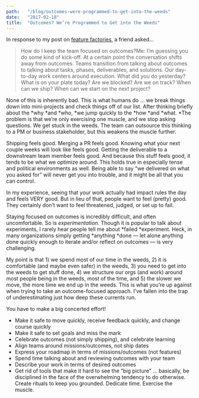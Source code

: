 ```yaml
---
path:	"/blog/outcomes-were-programmed-to-get-into-the-weeds"
date:	"2017-02-18"
title:	"Outcomes? We’re Programmed to Get into the Weeds"
---
```


In response to my post on [feature factories](https://hackernoon.com/12-signs-youre-working-in-a-feature-factory-44a5b938d6a2#.4mfv4tryz), a friend asked…


> How do I keep the team focused on outcomes?Me: I’m guessing you do some kind of kick-off. At a certain point the conversation shifts away from outcomes. Teams transition from talking about outcomes to talking about tasks, phases, deliverables, and solutions. Our day-to-day work centers around execution. What did you do yesterday? What is on your plate today? Are we blocked? Are we on track? When can we ship? When can we start on the next project?

None of this is inherently bad. This is what humans do … we break things down into mini-projects and check things off of our list. After thinking briefly about the *why *and *who, *we jump quickly to the *how *and *what. *The problem is that we’re only exercising one muscle, and we stop asking questions. We get stuck in the weeds. The team can outsource this thinking to a PM or business stakeholder, but this weakens the muscle further.

Shipping feels good. Merging a PR feels good. Knowing what your next couple weeks will look like feels good. Getting the deliverable to a downstream team member feels good. And because this stuff feels good, it tends to be what we optimize around. This holds true in especially tense and political environments as well. Being able to say “we delivered on what you asked for” will never get you into trouble, and it might be all that you can control.

In my experience, seeing that your work actually had impact rules the day and feels VERY good. But in lieu of that, people want to feel (pretty) good. They certainly don’t want to feel threatened, judged, or set up to fail.

Staying focused on outcomes is incredibly difficult, and often uncomfortable. So is *experimentation*. Though it is popular to talk about experiments, I rarely hear people tell me about *failed *experiment. Heck, in many organizations simply getting *anything *done — let alone anything done quickly enough to iterate and/or reflect on outcomes — is very challenging.

My point is that 1) we spend most of our time in the weeds, 2) it is comfortable (and maybe even safer) in the weeds, 3) you need to get into the weeds to get stuff done, 4) we structure our orgs (and work) around most people being in the weeds, most of the time, and 5) the slower we move, the more time we end up in the weeds. This is what you’re up against when trying to take an outcome-focused approach. I’ve fallen into the trap of underestimating just how deep these currents run.

You have to make a big concerted effort!

* Make it safe to move quickly, receive feedback quickly, and change course quickly
* Make it safe to set goals and miss the mark
* Celebrate outcomes (not simply shipping), and celebrate learning
* Align teams around missions/outcomes, not ship dates
* Express your roadmap in terms of missions/outcomes (not features)
* Spend time talking about and reviewing outcomes with your team
* Describe your work in terms of desired outcomes
* Get rid of tools that make it hard to see the “big picture”
… basically, be disciplined in the face of the overwhelming tendency to do otherwise. Create rituals to keep you grounded. Dedicate time. Exercise the muscle.

